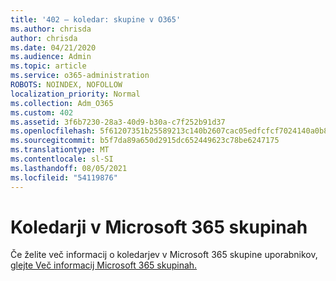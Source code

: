 ```yaml
---
title: '402 – koledar: skupine v O365'
ms.author: chrisda
author: chrisda
ms.date: 04/21/2020
ms.audience: Admin
ms.topic: article
ms.service: o365-administration
ROBOTS: NOINDEX, NOFOLLOW
localization_priority: Normal
ms.collection: Adm_O365
ms.custom: 402
ms.assetid: 3f6b7230-28a3-40d9-b30a-c7f252b91d37
ms.openlocfilehash: 5f61207351b25589213c140b2607cac05edfcfcf7024140a0b8e0619f5a32051
ms.sourcegitcommit: b5f7da89a650d2915dc652449623c78be6247175
ms.translationtype: MT
ms.contentlocale: sl-SI
ms.lasthandoff: 08/05/2021
ms.locfileid: "54119876"
---
```

# <a name="calenders-in-microsoft-365-groups"></a>Koledarji v Microsoft 365 skupinah

Če želite več informacij o koledarjev v Microsoft 365 skupine uporabnikov, [glejte Več informacij Microsoft 365 skupinah.](https://support.office.com/article/b565caa1-5c40-40ef-9915-60fdb2d97fa2.aspx)
